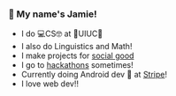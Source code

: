 ### 👋 My name's Jamie! 
- I do 💻CS🤓 at 🔶UIUC🔷
- I also do Linguistics and Math!
- I make projects for [social good](https://uiuc.hack4impact.org)
- I go to [hackathons](https://devpost.com/jamieRollison) sometimes!
- Currently doing Android dev 🤖 at [Stripe](https://github.com/stripe)!
- I love web dev!!

<!--
**jamieRollison/jamieRollison** is a ✨ _special_ ✨ repository because its `README.md` (this file) appears on your GitHub profile.

Here are some ideas to get you started:

- 🔭 I’m currently working on ...
- 🌱 I’m currently learning ...
- 👯 I’m looking to collaborate on ...
- 🤔 I’m looking for help with ...
- 💬 Ask me about ...
- 📫 How to reach me: ...
- 😄 Pronouns: ...
- ⚡ Fun fact: ...
-->
